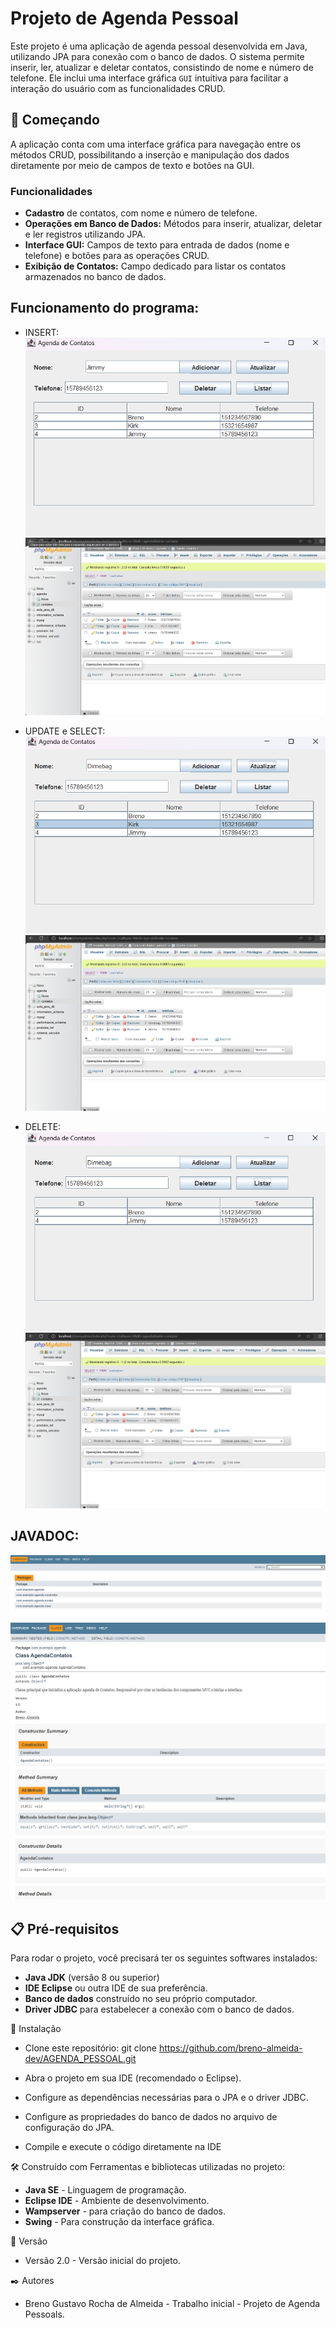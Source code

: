 # Projeto de Agenda Pessoal
Este projeto é uma aplicação de agenda pessoal desenvolvida em Java, utilizando JPA para conexão com o banco de dados. O sistema permite inserir, ler, atualizar e deletar contatos, 
consistindo de nome e número de telefone. Ele inclui uma interface gráfica `GUI` intuitiva para facilitar a interação do usuário com as funcionalidades CRUD.


## 🚀 Começando

A aplicação conta com uma interface gráfica para navegação entre os métodos CRUD, possibilitando a inserção e manipulação dos dados diretamente por meio de campos de texto e botões na GUI.  

### Funcionalidades

- **Cadastro** de contatos, com nome e número de telefone.
- **Operações em Banco de Dados:** Métodos para inserir, atualizar, deletar e ler registros utilizando JPA.
- **Interface GUI:** Campos de texto para entrada de dados (nome e telefone) e botões para as operações CRUD.
- **Exibição de Contatos:** Campo dedicado para listar os contatos armazenados no banco de dados.


## Funcionamento do programa:

- INSERT:
![Imagem do terminal GUI](https://github.com/breno-almeida-dev/AGENDA_PESSOAL/blob/master/GUI-Agenda-1.png)
![Imagem do banco de dados](https://github.com/breno-almeida-dev/AGENDA_PESSOAL/blob/master/BD-Agenda-1.png)

- UPDATE e SELECT:
![Imagem do terminal GUI](https://github.com/breno-almeida-dev/AGENDA_PESSOAL/blob/master/GUI-Agenda-2.png)
![Imagem do banco de dados](https://github.com/breno-almeida-dev/AGENDA_PESSOAL/blob/master/BD-Agenda-2.png)

- DELETE:
![Imagem do terminal GUI](https://github.com/breno-almeida-dev/AGENDA_PESSOAL/blob/master/GUI-Agenda-3.png)
![Imagem do banco de dados](https://github.com/breno-almeida-dev/AGENDA_PESSOAL/blob/master/BD-Agenda-3.png)

## JAVADOC:
![Imagem do JAVADOC](https://github.com/breno-almeida-dev/AGENDA_PESSOAL/blob/master/JAVADOC-1.png)
![Imagem do JAVADOC](https://github.com/breno-almeida-dev/AGENDA_PESSOAL/blob/master/JAVADOC-2.png)



## 📋 Pré-requisitos

Para rodar o projeto, você precisará ter os seguintes softwares instalados:

- **Java JDK** (versão 8 ou superior)
- **IDE Eclipse** ou outra IDE de sua preferência.
- **Banco de dados** construído no seu próprio computador.
- **Driver JDBC** para estabelecer a conexão com o banco de dados.

🔧 Instalação
- Clone este repositório:
    git clone https://github.com/breno-almeida-dev/AGENDA_PESSOAL.git
  
- Abra o projeto em sua IDE (recomendado o Eclipse).
- Configure as dependências necessárias para o JPA e o driver JDBC.
- Configure as propriedades do banco de dados no arquivo de configuração do JPA. 
- Compile e execute o código diretamente na IDE
  
  

🛠️ Construído com
Ferramentas e bibliotecas utilizadas no projeto:

- **Java SE** - Linguagem de programação.
- **Eclipse IDE** - Ambiente de desenvolvimento.
- **Wampserver** - para criação do banco de dados.
- **Swing** - Para construção da interface gráfica.



📌 Versão
- Versão 2.0 - Versão inicial do projeto.



✒️ Autores
- Breno Gustavo Rocha de Almeida - Trabalho inicial - Projeto de Agenda Pessoals.
